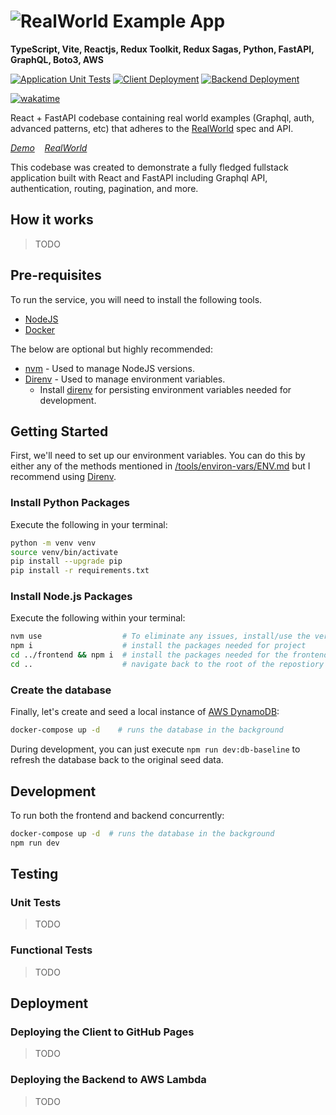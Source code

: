 # ![RealWorld Example App](logo.png)

**TypeScript, Vite, Reactjs, Redux Toolkit, Redux Sagas, Python, FastAPI, GraphQL, Boto3, AWS**

[![Application Unit Tests](https://github.com/WillSams/example-ts-react-with-python/actions/workflows/pr-validate.yml/badge.svg)](https://github.com/WillSams/example-ts-react-with-python/actions/workflows/pr-validate.yml)
[![Client Deployment](https://github.com/WillSams/example-ts-react-with-python/actions/workflows/build-and-deploy-client.yml/badge.svg)](https://github.com/WillSams/example-ts-react-with-python/actions/workflows/build-and-deploy-client.yml)
[![Backend Deployment](https://github.com/WillSams/example-ts-react-with-python/actions/workflows/build-and-deploy-backend.yml/badge.svg)](https://github.com/WillSams/example-ts-react-with-python/actions/workflows/build-and-deploy-backend.yml)

[![wakatime](https://wakatime.com/badge/github/WillSams/example-realworld-medium-clone.svg)](https://wakatime.com/badge/github/WillSams/example-realworld-medium-clone)

React + FastAPI codebase containing real world examples (Graphql, auth, advanced patterns, etc) that adheres to the [RealWorld](https://github.com/gothinkster/realworld) spec and API.

*[Demo](https://samswebs.com/conduit-example/)&nbsp;&nbsp;&nbsp;&nbsp;[RealWorld](https://github.com/gothinkster/realworld)*

This codebase was created to demonstrate a fully fledged fullstack application built with React and FastAPI including Graphql API, authentication, routing, pagination, and more.

## How it works

> TODO

## Pre-requisites

To run the service, you will need to install the following tools.

* [NodeJS](https://nodejs.org/en/)
* [Docker](https://www.docker.com/)

The below are optional but highly recommended:

* [nvm](https://github.com/nvm-sh/nvm) - Used to manage NodeJS versions.
* [Direnv](https://direnv.net/) - Used to manage environment variables.
    - Install [direnv](https://direnv.net) for persisting environment variables needed for development.

## Getting Started

First, we'll need to set up our environment variables.  You can do this by either any of the methods mentioned in [/tools/environ-vars/ENV.md](./tools/environ-vars/ENV.md) but I recommend using [Direnv](https://direnv.net/).

### Install Python Packages

Execute the following in your terminal:

```bash
python -m venv venv
source venv/bin/activate
pip install --upgrade pip 
pip install -r requirements.txt
```

### Install Node.js Packages

Execute the following within your terminal:

```bash
nvm use                  # To eliminate any issues, install/use the version listed in .nvmrc. 
npm i                    # install the packages needed for project
cd ../frontend && npm i  # install the packages needed for the frontend
cd ..                    # navigate back to the root of the repostiory
```

### Create the database

Finally, let's create and seed a local instance of [AWS DynamoDB]():

```bash
docker-compose up -d    # runs the database in the background
```

During development, you can just execute `npm run dev:db-baseline` to refresh the database back to the original seed data.

## Development

To run both the frontend and backend concurrently:

```bash
docker-compose up -d  # runs the database in the background
npm run dev
```

## Testing

### Unit Tests

> TODO

### Functional Tests

> TODO

## Deployment

### Deploying the Client to GitHub Pages

> TODO

### Deploying the Backend to AWS Lambda

> TODO

